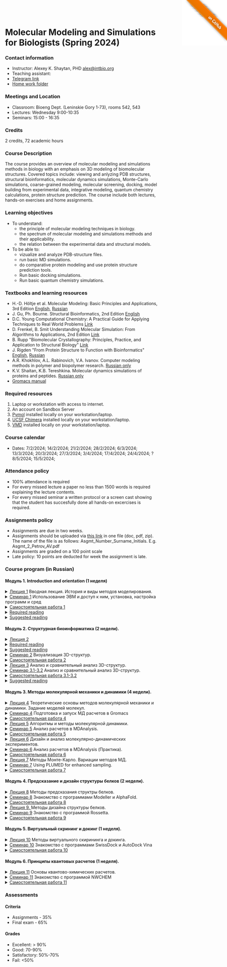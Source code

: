 <a href="https://github.com/intbio/mm_2024/blob/main/index.md"><img style="position: absolute; top: 0; right: 0; border: 0;" src="gitimg.png" alt="To GitHub"></a>
# Molecular Modeling and Simulations for Biologists (Spring 2024)

### Contact information
- Instructor: Alexey K. Shaytan, PHD alex@intbio.org
- Teaching assistant: 
- [Telegram link](https://t.me/+RUEuM8rctSY0ZmFi)
- [Home work folder](https://www.dropbox.com/request/YZeuqKGGBT1bQhikDmF1)

### Meetings and Location
- Classroom: Bioeng Dept. (Leninskie Gory 1-73), rooms 542, 543
- Lectures: Wednesday 9:00-10:35
- Seminars: 15:00 - 16:35


### Credits
2 credits, 72 academic hours

### Course Description
The course provides an overview of molecular modeling and simulations methods in biology with an emphasis on 3D modeling of biomolecular structures. Covered topics include: viewing and anlyzing PDB structures, structural bioinformatics, molecular dynamics simulations, Monte-Carlo simulations, coarse-grained modeling, molecular screening, docking, model building from experimental data, integrative modeling, quantum chemistry calculations, protein structure prediction.  The course include both lectures, hands-on exercises and home assignments.  

### Learning objectives
- To understand:
     - the principle of molecular modeling techniques in biology.
     - the spectrum of molecular modeling and simulations methods and their applicability.
     - the relation between the experimental data and structural models. 
- To be able to:
     - vizualize and analyze PDB-structure files.
     - run basic MD simulations.
     - do comparative protein modeling and use protein structure prediction tools.
     - Run basic docking simulations.
     - Run basic quantum chemistry simulations.

 
### Textbooks and learning resources
- H.-D. Höltje et al. Molecular Modeling: Basic Principles and Applications, 3rd Edition [English](https://www.wiley.com/en-us/Molecular+Modeling%3A+Basic+Principles+and+Applications%2C+3rd+Edition-p-9783527315680), [Russian](https://www.ozon.ru/context/detail/id/19483913/)
- J. Gu, Ph. Bourne. Structural Bioinformatics, 2nd Edition [English](https://www.wiley.com/en-us/Structural+Bioinformatics%2C+2nd+Edition-p-9780470181058)
- D.C. Young Computational Chemistry: A Practical Guide for Applying Techniques to Real World Problems [Link](https://onlinelibrary.wiley.com/doi/book/10.1002/0471220655)
-  D. Frenkel, B. Smit Understanding Molecular Simulation: From Algorithms to Applications, 2nd Edition [Link](https://www.elsevier.com/books/understanding-molecular-simulation/frenkel/978-0-12-267351-1)
- B. Rupp "Biomolecular Crystallography: Principles, Practice, and Application to Structural Biology" [Link](http://www.ruppweb.org/Garland/default.htm)
- J. Rigden "From Protein Structure to Function with Bioinformatics" [English](https://www.springer.com/gp/book/9789048180585), [Russian](https://urss.ru/cgi-bin/db.pl?lang=Ru&blang=ru&page=Book&id=180705)
- A.R. Khokhlov, A.L. Rabinovich, V.A. Ivanov. Computer modeling methods in polymer and biopolymer research.  [Russian only](http://urss.ru/cgi-bin/db.pl?lang=Ru&blang=ru&page=Book&id=106880)
- K.V. Shaitan, K.B. Tereshkina. Molecular dynamics simulations of proteins and peptides. [Russian only](https://istina.msu.ru/publications/book/10136512/)
- [Gromacs manual](https://manual.gromacs.org)


### Required resources
 1. Laptop or workstation with access to internet.
 2. An account on Sandbox Server 
 3. [Pymol](https://pymol.org/2/) installed locally on your workstation/laptop.
 4. [UCSF Chimera](https://www.cgl.ucsf.edu/chimera/) installed locally on your workstation/laptop.
 5. [VMD](https://www.ks.uiuc.edu/Research/vmd/) installed locally on your workstation/laptop.


### Course calendar
- Dates: 7/2/2024; 14/2/2024; 21/2/2024; 28/2/2024; 6/3/2024; 13/3/2024; 20/3/2024; 27/3/2024; 3/4/2024; 17/4/2024; 24/4/2024; ?8/5/2024; 15/5/2024; 

### Attendance policy
- 100% attendance is required
- For every missed lecture a paper no less than 1500 words is required explaining the lecture contents.
- For every missed seminar a written protocol or a screen cast showing that the student has succesfully done all hands-on excercises is required. 

### Assignments policy
- Assignments are due in two weeks.
- Assignments should be uploaded via [this link](https://www.dropbox.com/request/YZeuqKGGBT1bQhikDmF1) in one file (doc, pdf, zip). The name of the file is as follows: Asgmt_Number_Surname_Initials. E.g. Asgmt_2_Petrov_AV.pdf
- Assignments are graded on a 100 point scale
- Late policy: 10 points are deducted for week the assignment is late. 

### Course program (in Russian)

#### Модуль 1. Introduction and orientation (1 неделя)
<details><summary><ins>Лекция 1</ins> Вводная лекция. История и виды методов моделирования.</summary> Понятия молекулярного моделирования, имитационного моделирования, интегративного моделирования. История развития методов молекулярной динамики, методов Монте-Карло. Подходы к созданию моделей структур по экспериментальным данным. Различные методы и границы их применимости. Понятия ab initio и in silico. Современные пакеты для молекулярного моделирования. Современные пакеты для визуализации PDB структур. Суперкомпьютеры в молекулярном моделировании.

<a href="https://www.dropbox.com/scl/fi/x6vjdcmt7p7oewhok4vzt/Lecture1_new.ppt?rlkey=rrwle6azbhzkxrgodulboqoio&dl=0">Слайды лекции.</a> 
<a href="https://distant.bioeng.ru/playback/presentation/2.0/playback.html?meetingId=4578ef0cf123b710b7e95fdbfa8fbcc844ec6bc3-1612787489424">Запись лекции.</a> 
<br>

</details>
     
<details><summary><ins>Семинар 1</ins> Использование ЭВМ и доступ к ним, установка, настройка программ и сред </summary> Использование ОС Линукс, подключение к вычислительному кластеру, SSH, X2GO, установка и компиляция программ. Использование репозиториев, GitHub. Установка и использование программ визуализации структур.
     
- <a href="https://intbio.org/mm_2024/workshops/workshop1"> Протокол семинара </a>
     
</details>

<details><summary><ins>Самостоятельная работа 1</ins></summary> 
 см. протокол семинара
     
</details>

<details><summary><ins>Required reading</ins></summary>
     
- <a href="https://www.dropbox.com/s/vlkpzaiz0twzlsl/mol_model_history.pdf?dl=0">Методы молекулярного и интегративного моделирования в структурной биологии</a>
</details>

<details><summary><ins>Suggested reading</ins></summary>
- <a href="https://www.ncbi.nlm.nih.gov/pmc/articles/PMC5980623/">John Kendrew and myoglobin: Protein structure determination in the 1950s</a><br>
- <a href="https://febs.onlinelibrary.wiley.com/doi/full/10.1111/febs.12796">A brief history of macromolecular crystallography, illustrated by a family tree and its Nobel fruits</a><br>
- <a href="https://library.lanl.gov/cgi-bin/getfile?00326866.pdf">Metropolis, N. The Beginnig of the Monte Carlo Method</a><br>
- <a href="https://www.dropbox.com/s/cnvazv8n78ximdp/%D0%A8%D0%BD%D0%BE%D0%BB%D1%8C%D0%AD%D0%AD-%D0%93%D1%80%D0%B8%D0%B2%D1%86%D0%BE%D0%B2_%D0%9C%D0%94-%D0%BD%D0%B0%D1%87%D0%B0%D0%BB%D0%BE.pdf?dl=0">Э.Э. Шноль. "А.Г. Гривцов и молекулярная динамика - начало"</a><br>
- <a href="https://www.ncbi.nlm.nih.gov/pmc/articles/PMC3820920/#__sec1title">An Introduction to Biological NMR Spectroscopy</a><br>
</details>

#### Модуль 2. Структурная биоинформатика (2 недели).
<details><summary><ins>Лекция 2</ins></summary> Форматы хранения информации о структуре молекул (PDB, mmCIF, mol2, Z-матрицы и др.). Формат PDB, поля формата. Происхождение структурной информации, основные экспериментальные методы, представление данных. Элементарная ячейка кристалла, асиметричная единица, понятие BioAssembly, кристаллографическая и некристаллографическая симметрии структур. PDB: B-факторы, occupancy. PDB: специфика ЯМР структур. Правила описания белков, нуклеиновых кислот, липидов, лигандов. Тяжелоатомные и протонированные модели. Протонирование моделей. Базы данных структур. Базы PDB, NDB, MMDB, CCDC, EMDB. Поиск в базах данных, поиск по последовательности и по структуре. Форматы записи электронной плотности. Типичные проблемы в структурах, ротамеры боковых цепей. Определение качества PDB структур. Программы анализа качества структур. 


<a href="https://www.dropbox.com/s/lh6w1280fghwxnc/Lecture2.ppt?dl=0">Слайды лекции.</a> 
</details>
<details><summary><ins>Required reading</ins></summary>
  - <a href="https://pdb101.rcsb.org/learn/guide-to-understanding-pdb-data/introduction">Introduction to PDB Data</a>
 </details>
 
<details><summary><ins>Suggested reading</ins></summary>
 - <a href="ftp://ftp.wwpdb.org/pub/pdb/doc/format_descriptions/Format_v33_A4.pdf">PDB format description</a>
</details>

     
<details><summary><ins>Семинар 2</ins> Визуализация 3D-структур.</summary> Обзор различных программ (Pymol, Chimera, VMD, Maestro, CND3D, Coot). Программа Pymol. Загрузка структур. Выделение цепей, фрагментов последовательности. Различные представления. Построение поверхностей. Наложение структур. Протонирование моделей. Создание видео. Визуализация конформационных перестроек. Раскраска структуры по B-фактору и другим параметрам. Сравнение структуры с электронной плотностью.  Автоматизация в виде скриптов.

<br>
<a href="workshops/pymol">Описание и протокол семинара.</a>
</details>

<details><summary><ins>Самостоятельная работа 2</ins></summary> 
см. описание семинара
</details>

<details><summary><ins>Лекция 3</ins> Анализ и сравнительный анализ 3D-структур.</summary> Виды визуализации структур, стерео-представление, ray-tracing. Определение вторичной структуры. Карты Рамачандрана.  Поверхность доступная растворителю. Водородные связи. Карты контактов. Структурные выравнивания и среднеквадратичное отклонение. Идентификация структурных доменов. Базы данных CDD и PFAM. Структурная классификация доменов (SCOP, CATH). Идентификация полостей и сайтов связывания. Электростатический и гидрофобный потенциалы. Определение состояний протонирования. Анализ симметрии. Анализ динамики, нормальные моды. Оценка свободной энергии сворачивания. Определение мультимеров.

<a href="https://www.dropbox.com/s/t93ok6dovz55j8a/Lecture3.ppt?dl=0">Слайды лекции.</a> 
</details>
     
<details><summary><ins>Семинар 3.1-3.2</ins> Анализ и сравнительный анализ 3D-структур.</summary> 
Работа с библиотекой MDAnalysis. Расчет растояний, углов, контактов. Расчет RMSD. Стркутурное выравнивание. Работа в программе Chimera. Структурные выранивания, струкутрное выравнивание последовательностей. Добавление водородов, программа REDUCE. Добавление зарядов, PDB2PQR. Рассчет pK, PROPKA. Расчет электростатического потенциала, APBS. Поиск водородных связей. Библиотека Prody. Анализ нормальных мод. Поиск родственных структур, определение консервативных остатков, визуализация.
<br>
<a href="workshops/3Dstruct_analysis">Протокол семинара.</a>
</details>

<details><summary><ins>Самостоятельная работа 3.1-3.2</ins></summary> 
см. описание семинара
</details>
<details><summary><ins>Suggested reading</ins></summary>
 - <a href="https://www.ncbi.nlm.nih.gov/pmc/articles/PMC208735/">D. Eisenberg, The discovery of the α-helix and β-sheet, the principal structural features of proteins</a>
 -  <a href="https://www.sciencedirect.com/science/article/abs/pii/S0065323308605203">J.S. Richardson, The Anatomy and Taxonomy of Protein Structure</a>
</details>


#### Модуль 3. Методы молекулярной механики и динамики (4 недели).

<details><summary><ins>Лекция 4</ins> Теоретические основы методов молекулярной механики и динамики. Задание моделей молекул. </summary> Молекулярно-механические модели, границы применимости. Основы классической механики: материальные точки, законы Ньютона, силы, энергия, Гамильтониан, обобщенные переменные, координаты реакции. Методы минимизации энергии. Уравнения движения. Траектории движения частиц, фазовое пространство. Численные подходы к решению уравнений движения. Алгоритмы Эйлера, Верле, Лип-Фрог. Неустойчивость траектроий и хаос. Обратимость по времени уравнений движения.  Типы взаимодействий в молекулярных системах.  Понятие силового поля и топологии молекулы. Единицы длины, времени, энергии. Основные типы взаимодействий: валентные, невалентные взаимодействия, связи, валентные, торсионные, ложноторсионные углы, потенциал Леннард-Джонса, заряды. Проблема учета электростатических взаимодействий. Силовые поля класса II. Поляризуемые силовые поля. Модели воды. Неявный растворитель. Основы статистической физики: распределение Больцмана-Гиббса, понятие энтропии, второй закон термодинамики. Парадокс обратимости. Гипотеза эргодичности. Понятие термодинамического ансамбля. Понятие свободной энергии, работы. Профили свободной энергии, потенциал средней силы. Неравновесные процессы. Равенство Джарзинского. 

<a href="https://www.dropbox.com/s/xl9scwmnn0hd6gy/Lecture4.ppt?dl=0">Слайды лекции.</a> 
</details>
     
<details><summary><ins>Семинар 4</ins> Подготовка и запуск МД расчетов в Gromacs</summary> 
<a href="workshops/MD2_simul">Протокол семинара.</a>
</details>

<details><summary><ins>Самостоятельная работа 4</ins></summary> 
см. описание семинара
</details>


<details><summary><ins>Лекция 5</ins> Алгоритмы и методы молекулярной динамики.</summary> Общая схема постановки молекулярно-динамического расчета. Подготовка, минимизация и релакасация системы. Выбор шага интегрирования. Периодические граничные условия. Радиусы обрезания. Суммы Эвальда и методы учета электростатических взаимодействий. Списки соседей. Ограничения на длины связей. Термостатирование и баростатирование системы. Броуновская динамика, динамика Ланжевена. Параллельные вычисления. Декомпозиция области. Суперкомпьютерные параллельные технологии в молекулярном моделировании. Использование графических процессоров.

<a href="https://www.dropbox.com/s/ef728toz7myzf06/Lecture5.ppt?dl=0">Слайды лекции.</a> 
</details>
     
<details><summary><ins>Семинар 5</ins> Анализ расчетов в MDAnalysis.</summary> 
<a href="workshops/MD3_analysis">Протокол семинара.</a>
</details>

<details><summary><ins>Самостоятельная работа 5</ins></summary> 
см. описание семинара
</details>


<details><summary><ins>Лекция 6</ins> Дизайн и анализ молекулярно-динамических экспериментов.</summary> Выбор стартового состояния. Выбор набора систем для сравнительного моделирования. Выбор силового поля. Выбор времени моделирования и количества моделирумых систем. Методы работы с траекториями. Выход на равновесие. Иерархия динамических веремен. Анализ средних, флуктуаций, статистической достоверности. Автокорреляционные функции. Связь корреляции и диффузии. Энтальпия взаимодействия, теплоемкость. Функции радиального распределения. Анализ RMSD, d-RMSD. Кластерный анализ. Сетевой анализ. Анализ на основе марковских моделей. Добавление внешних воздействий. Примеры результатов моделирования различных систем (фолдинг белков, диффузия лигандов в белках, биомембраны, ионные каналы, ДНК-белковые комплексы). Транспортные коэффициенты. Анализ главных компонент. Методы понижения размерности. Применение нейросетей. 
<a href="https://www.dropbox.com/s/bt58dd8th5ffse7/Lecture6.ppt?dl=0">Слайды лекции.</a> 
</details>
     
<details><summary><ins>Семинар 6</ins> Анализ расчетов в MDAnalysis (Практика).</summary> 
<a href="workshops/MD_3_2_analysis">Протокол семинара.</a>
</details>

<details><summary><ins>Самостоятельная работа 6</ins></summary> 
см. описание семинара
</details>


<details><summary><ins>Лекция 7</ins> Методы Монте-Карло. Вариации методов МД.</summary> Методы Монте-Карло. Методы марковских цепей Монте-Карло (Markov chain Monte-Carlo). Критерий Метрополиса-Хастингса. Методы улучшения возмжоностей статистических выборок (enhanced sampling techniques). Вычислительный отжиг (simulated annealing). Методы обмена репликами (Replica Exchange, Parallel tempering.). Метод зонтичной выборки (umbrella sampling, WHAM).  Метод адаптивной семщающей силы (ABF, adaptive biasing force). Различные виды коллективных переменных. Метод управляемой МД (steered MD). Адиабатически смещенная МД (adiabatic bias MD). Метод метадинамики. Метод ускоренной МД (accelerated MD). Методы расчета свободной энергии. Примеры оценки термодинамических параметров и профилей свободной энергии. Огрубленное моделирование. Мультимасштабное моделирование.
<a href="https://www.dropbox.com/s/hzqcsfq87lanxr6/lecture7.ppt?dl=0">Слайды лекции.</a>
</details>
     
<details><summary><ins>Семинар 7</ins> Using PLUMED for enhanced sampling.</summary> 
<a href="workshops/MD4_PLUMED">Протокол семинара.</a>
</details>

<details><summary><ins>Самостоятельная работа 7</ins></summary> 
см. описание семинара
</details>


#### Модуль 4. Предсказание и дизайн структуры белков (2 недели).

<details><summary><ins>Лекция 8</ins> Методы предсказания структры белков.</summary> Моделирование по гомологии. Создание выравнивания. Оценка качества модели. Детекция фолда. Протягивание. Скрытые марковские модели. Нейросети. Физические методы моделирования и предсказания.
<a href="https://www.dropbox.com/s/3qiewrq9ahzczcw/Lecture8-9.ppt?dl=0">Слайды лекции.</a> <a href="https://example.com">Видеозапись.</a>
</details>
     
<details><summary><ins>Семинар 8</ins> Знакомство с программами Modeller и AlphaFold.</summary> Знакомство с программой Modeller. Построение структурных моделей по гомологии с с известными структурами.  
<a href="workshops/Modeller">Протокол семинара.</a>
</details>

<details><summary><ins>Самостоятельная работа 8</ins></summary> 
см. описание семинара
</details>


<details><summary><ins>Лекция 9. </ins> Методы дизайна структуры белков.</summary> Физические принципы организации белков. Водородные связи, гидрофобные взаимодействия, взаимодействия ароматических аминокислот. Понятие воронки фолдинга, парадокс Левинталя, расплавленная глобула. Однодоменные и многодоменные белки. Эмпирические функции свободной энергии белков. Создание мутантных белков, термостабильных белков. Предсказание влияния аминокислотных замен. De novo дизайн белков. Подходы к оптимизации структуры. Мультимасштабные подходы. Пример подходов в программе Rosetta. Примеры искусственно созданных белков.

<a href="https://www.dropbox.com/s/3qiewrq9ahzczcw/Lecture8-9.ppt?dl=0">Слайды лекции.</a>
</details>
     
<details><summary><ins>Семинар 9</ins> Знакомство с программой Rossetta.</summary> 
<a href="workshops/Rosetta">Протокол семинара.</a>
</details>

<details><summary><ins>Самостоятельная работа 9</ins></summary> 
см. описание семинара
</details>


#### Модуль 5. Виртуальный скрининг и докинг (1 неделя).

<details><summary><ins>Лекция 10</ins> Методы виртуального скирининга и докинга.</summary> Медицинская химия и рациональный дизайн лекарств. Хиты и лидерные соединения. Хранение информации о химических соединениях. Меры сходства химических соединений. Коэффициент Танимото. Базы данных химических соединений. Понятие о QSAR методах, расчеты ADMET cвойств. Виды виртуального скрининга. Фармакофоры и фармакофорный поиск. Молекулярный докинг: общая постановка задачи, определения и основные подходы. Учёт конформационной подвижности лиганда и рецептора. Алгоритмы поиска поз. Межмолекулярные взаимодействия и функции оценки энергии связывания. Использование молекулярного докинга для аннотации функции белка. Макромолекулярный докинг - его отличия от докинга низкомолекулярных соединений. Белок-пептидный докинг. Примеры программ и веб-сервисов для выполнения молекулярного докинга.
 

<a href="https://www.dropbox.com/s/1g3ousqqqzwctz9/Lecture10.ppt?dl=0">Слайды лекции.</a>
<a href="https://www.dropbox.com/s/ipc5tiewmmfal29/2021_lecture_Virtual_Screening_and_Molecular_Docking.pdf?dl=0">Слайды лекции. В.Н. Новоселецкого 2021 год</a>
</details>
     
<details><summary><ins>Семинар 10</ins> Знакомство с программами SwissDock и AutoDock Vina</summary> 
<a href="workshops/Docking">Протокол семинара.</a>
</details>

<details><summary><ins>Самостоятельная работа 10</ins></summary> 
см. описание семинара
</details>


#### Модуль 6. Принципы квантовых расчетов (1 неделя).


<details><summary><ins>Лекция 11</ins> Основы квантово-химических расчетов.</summary> Квантовая механика. Стационарное уравнение Шредингера для электрона. Волновые функции. Орбитали атома водорода. Приближение Борна-Оппенгеймера. Спин. Фермионы и принцип Паули. Ab initio подходы. Метод Хартри-Фока. ЛКАО. Молекулярные орбитали. 
Базисы и базисные функции. Методы учета корреляций электронов. Полуэмпирические методы. Теория функционала плотности (DFT). DFT функционалы и базисы. Методы расчета возбужденных состояний и спектральных характеристик. Методы расчета переноса заряда, теория Маркуса. Методы КМ/ММ. Квантовая МД. Методы расчета парциальных зарядов, заряды по Малликену, RESP. Методы расчета торсионных потенциалов. Программы![image](https://user-images.githubusercontent.com/397204/118412488-f7021c80-b6a2-11eb-8d53-11ce5b3f3b86.png)

<a href="https://www.dropbox.com/s/f1urrwbyg2j73ec/Lecture10.ppt?dl=0">Слайды лекции.</a> 
</details>
     
<details><summary><ins>Семинар 11</ins> Знакомство с программой NWCHEM</summary> 
<a href="workshops/NWChem">Протокол семинара.</a>
</details>

<details><summary><ins>Самостоятельная работа 11</ins></summary> 
см. описание семинара
</details>

<!-- <details><summary><ins>Лекция 12</ins> Различные подходы.</summary> Методы функционала плотности (DFT). Методы расчета спектральных характеристик. Моделирование химических реакций. Моделирование переноса заряда. Методы КМ/ММ.
<a href="https://example.com">Слайды лекции.</a> <a href="https://example.com">Видеозапись.</a>
</details> -->
     
<!--<details><summary><ins>Семинар 12</ins> Работа с программой NWCHEM</summary> 
<a href="https://example.com">Протокол семинара.</a>
</details>-->

<!--<details><summary><ins>Самостоятельная работа 12</ins></summary> 
ЗДЕСЬ БУДУТ ДЕТАЛИ ЗАДАНИЯ
</details> -->


### Assessments

#### Criteria
- Assignments - 35%
- Final exam - 65%

#### Grades
- Excellent: > 90%
- Good: 70-90%
- Satisfactory: 50%-70%
- Fail: <50%

 

